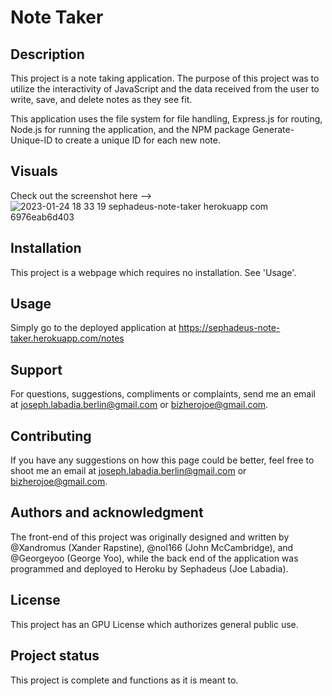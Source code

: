 # Note Taker

## Description
This project is a note taking application. The purpose of this project was to utilize the interactivity of JavaScript and the data received from the user to write, save, and delete notes as they see fit. 

This application uses the file system for file handling, Express.js for routing, Node.js for running the application, and the NPM package Generate-Unique-ID to create a unique ID for each new note.

## Visuals
Check out the screenshot here --> ![2023-01-24 18 33 19 sephadeus-note-taker herokuapp com 6976eab6d403](https://user-images.githubusercontent.com/90430093/214444521-b9d3e558-7cb7-46e5-937d-2fd6c9d34ae7.jpg)


## Installation
This project is a webpage which requires no installation. See 'Usage'.

## Usage
Simply go to the deployed application at https://sephadeus-note-taker.herokuapp.com/notes

## Support
For questions, suggestions, compliments or complaints, send me an email at joseph.labadia.berlin@gmail.com or bizherojoe@gmail.com.

## Contributing
If you have any suggestions on how this page could be better, feel free to shoot me an email at joseph.labadia.berlin@gmail.com  or bizherojoe@gmail.com.

## Authors and acknowledgment
The front-end of this project was originally designed and written by @Xandromus (Xander Rapstine), @nol166 (John McCambridge), and @Georgeyoo (George Yoo), while the back end of the application was programmed and deployed to Heroku by Sephadeus (Joe Labadia).

## License
This project has an GPU License which authorizes general public use.

## Project status
This project is complete and functions as it is meant to.

